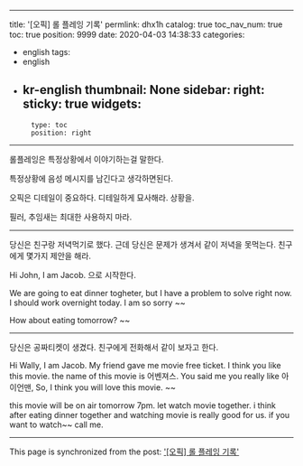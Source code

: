 
---
title: '[오픽] 롤 플레잉 기록'
permlink: dhx1h
catalog: true
toc_nav_num: true
toc: true
position: 9999
date: 2020-04-03 14:38:33
categories:
- english
tags:
- english
- kr-english
thumbnail: None
sidebar:
    right:
        sticky: true
widgets:
    -
        type: toc
        position: right
---


롤플레잉은 특정상황에서 이야기하는걸 말한다.

특정상황에 음성 메시지를 남긴다고 생각하면된다.

오픽은 디테일이 중요하다. 디테일하게 묘사해라. 상황을.

필러, 추임새는 최대한 사용하지 마라.

---

당신은 친구랑 저녁먹기로 했다. 근데 당신은 문제가 생겨서 같이 저녁을 못먹는다. 친구에게 몇가지 제안을 해라.

Hi John, I am Jacob. 으로 시작한다.

We are going to eat dinner togheter, but I have a problem to solve right now. I should work overnight today. I am so sorry ~~

How about eating tomorrow? ~~

---

당신은 공짜티켓이 생겼다. 친구에게 전화해서 같이 보자고 한다. 

Hi Wally, I am Jacob.
My friend gave me movie free ticket. I think you like this movie. the name of this movie is 어벤져스. You said me you really like 아이언맨, So, I think you will love this movie. ~~

this movie will be on air tomorrow 7pm. let watch movie together. i think after eating dinner together and watching movie is really good for us. if you want to watch~~ call me.



- - -

This page is synchronized from the post: ['[오픽] 롤 플레잉 기록'](https://steemit.com/@jacobyu/dhx1h)
